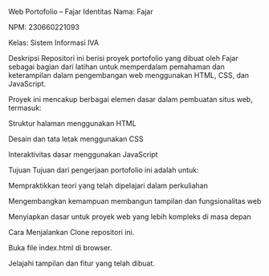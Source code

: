 Web Portofolio – Fajar
Identitas
Nama: Fajar

NPM: 230660221093

Kelas: Sistem Informasi IVA

Deskripsi
Repositori ini berisi proyek portofolio yang dibuat oleh Fajar sebagai bagian dari latihan untuk memperdalam pemahaman dan keterampilan dalam pengembangan web menggunakan HTML, CSS, dan JavaScript.

Proyek ini mencakup berbagai elemen dasar dalam pembuatan situs web, termasuk:

Struktur halaman menggunakan HTML

Desain dan tata letak menggunakan CSS

Interaktivitas dasar menggunakan JavaScript

Tujuan
Tujuan dari pengerjaan portofolio ini adalah untuk:

Mempraktikkan teori yang telah dipelajari dalam perkuliahan

Mengembangkan kemampuan membangun tampilan dan fungsionalitas web

Menyiapkan dasar untuk proyek web yang lebih kompleks di masa depan

Cara Menjalankan
Clone repositori ini.

Buka file index.html di browser.

Jelajahi tampilan dan fitur yang telah dibuat.

